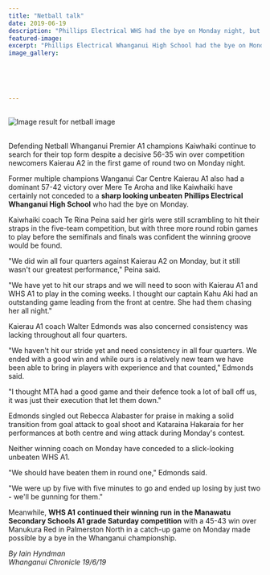 ```yaml
---
title: "Netball talk"
date: 2019-06-19
description: "Phillips Electrical WHS had the bye on Monday night, but they are continuing their winning run in the Manawatu A1 grade..."
featured-image: 
excerpt: "Phillips Electrical Whanganui High School had the bye on Monday night. They are continuing their winning run in the Manawatu Secondary Schools A1 grade Saturday comp"
image_gallery:
    
    
    
    
    
---
```


<p><br /><img src="https://www.goldsmithssu.org/asset/Organisation/6447/netball-logo.png?thumbnail_width=300&amp;thumbnail_height=300&amp;resize_type=CropToFit" alt="Image result for netball image" /></p>
<p><br />Defending Netball Whanganui Premier A1 champions Kaiwhaiki continue to search for their top form despite a decisive 56-35 win over competition newcomers Kaierau A2 in the first game of round two on Monday night.</p>
<p>Former multiple champions Wanganui Car Centre Kaierau A1 also had a dominant 57-42 victory over Mere Te Aroha and like Kaiwhaiki have certainly not conceded to a <strong>sharp looking unbeaten</strong> <strong>Phillips Electrical Whanganui High School</strong> who had the bye on Monday.</p>
<p>Kaiwhaiki coach Te Rina Peina said her girls were still scrambling to hit their straps in the five-team competition, but with three more round robin games to play before the semifinals and finals was confident the winning groove would be found.</p>
<p>"We did win all four quarters against Kaierau A2 on Monday, but it still wasn't our greatest performance," Peina said.</p>
<p>"We have yet to hit our straps and we will need to soon with Kaierau A1 and WHS A1 to play in the coming weeks. I thought our captain Kahu Aki had an outstanding game leading from the front at centre. She had them chasing her all night."</p>
<p>Kaierau A1 coach Walter Edmonds was also concerned consistency was lacking throughout all four quarters.</p>
<p>"We haven't hit our stride yet and need consistency in all four quarters. We ended with a good win and while ours is a relatively new team we have been able to bring in players with experience and that counted," Edmonds said.</p>
<p>"I thought MTA had a good game and their defence took a lot of ball off us, it was just their execution that let them down."</p>
<p>Edmonds singled out Rebecca Alabaster for praise in making a solid transition from goal attack to goal shoot and Kataraina Hakaraia for her performances at both centre and wing attack during Monday's contest.</p>
<p>Neither winning coach on Monday have conceded to a slick-looking unbeaten WHS A1.</p>
<p>"We should have beaten them in round one," Edmonds said.</p>
<p>"We were up by five with five minutes to go and ended up losing by just two - we'll be gunning for them."</p>
<p>Meanwhile, <strong>WHS A1</strong> <strong>continued their winning run</strong> <strong>in the Manawatu Secondary Schools A1 grade Saturday competition</strong> with a 45-43 win over Manukura Red in Palmerston North in a catch-up game on Monday made possible by a bye in the Whanganui championship.</p>
<p><em>By Iain Hyndman</em><br /><em>Whanganui Chronicle 19/6/19</em></p>

